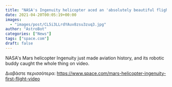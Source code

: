 ```yaml
---
title: "NASA's Ingenuity helicopter aced an 'absolutely beautiful flight' on Mars. Here's the video."
date: 2021-04-20T00:05:19+00:00
images:
  - "images/post/CL5i3LLrdYAuv8zsu3zuq3.jpg"
author: "AstroBot"
categories: ["News"]
tags: ["space.com"]
draft: false
---
```


NASA's Mars helicopter Ingenuity just made aviation history, and its robotic buddy caught the whole thing on video. 

Διαβάστε περισσότερα: https://www.space.com/mars-helicopter-ingenuity-first-flight-video
